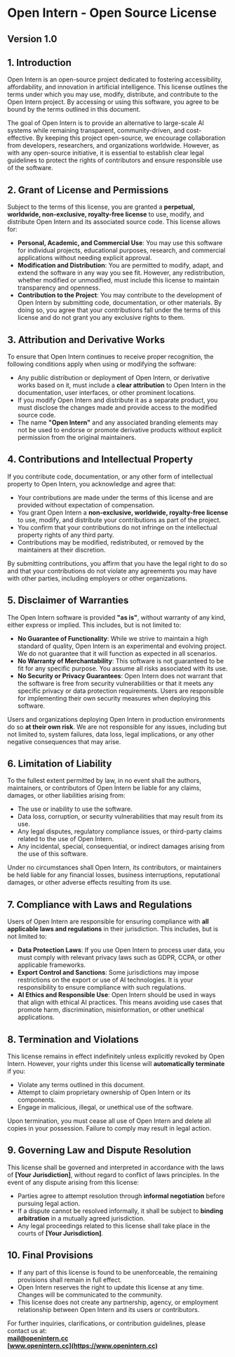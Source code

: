 # Open Intern - Open Source License

## Version 1.0  

## **1. Introduction**  
Open Intern is an open-source project dedicated to fostering accessibility, affordability, and innovation in artificial intelligence. This license outlines the terms under which you may use, modify, distribute, and contribute to the Open Intern project. By accessing or using this software, you agree to be bound by the terms outlined in this document.

The goal of Open Intern is to provide an alternative to large-scale AI systems while remaining transparent, community-driven, and cost-effective. By keeping this project open-source, we encourage collaboration from developers, researchers, and organizations worldwide. However, as with any open-source initiative, it is essential to establish clear legal guidelines to protect the rights of contributors and ensure responsible use of the software.

## **2. Grant of License and Permissions**  
Subject to the terms of this license, you are granted a **perpetual, worldwide, non-exclusive, royalty-free license** to use, modify, and distribute Open Intern and its associated source code. This license allows for:  

- **Personal, Academic, and Commercial Use**: You may use this software for individual projects, educational purposes, research, and commercial applications without needing explicit approval.  
- **Modification and Distribution**: You are permitted to modify, adapt, and extend the software in any way you see fit. However, any redistribution, whether modified or unmodified, must include this license to maintain transparency and openness.  
- **Contribution to the Project**: You may contribute to the development of Open Intern by submitting code, documentation, or other materials. By doing so, you agree that your contributions fall under the terms of this license and do not grant you any exclusive rights to them.  

## **3. Attribution and Derivative Works**  
To ensure that Open Intern continues to receive proper recognition, the following conditions apply when using or modifying the software:  

- Any public distribution or deployment of Open Intern, or derivative works based on it, must include a **clear attribution** to Open Intern in the documentation, user interfaces, or other prominent locations.  
- If you modify Open Intern and distribute it as a separate product, you must disclose the changes made and provide access to the modified source code.  
- The name **"Open Intern"** and any associated branding elements may not be used to endorse or promote derivative products without explicit permission from the original maintainers.  

## **4. Contributions and Intellectual Property**  
If you contribute code, documentation, or any other form of intellectual property to Open Intern, you acknowledge and agree that:  

- Your contributions are made under the terms of this license and are provided without expectation of compensation.  
- You grant Open Intern a **non-exclusive, worldwide, royalty-free license** to use, modify, and distribute your contributions as part of the project.  
- You confirm that your contributions do not infringe on the intellectual property rights of any third party.  
- Contributions may be modified, redistributed, or removed by the maintainers at their discretion.  

By submitting contributions, you affirm that you have the legal right to do so and that your contributions do not violate any agreements you may have with other parties, including employers or other organizations.  

## **5. Disclaimer of Warranties**  
The Open Intern software is provided **"as is"**, without warranty of any kind, either express or implied. This includes, but is not limited to:  

- **No Guarantee of Functionality**: While we strive to maintain a high standard of quality, Open Intern is an experimental and evolving project. We do not guarantee that it will function as expected in all scenarios.  
- **No Warranty of Merchantability**: This software is not guaranteed to be fit for any specific purpose. You assume all risks associated with its use.  
- **No Security or Privacy Guarantees**: Open Intern does not warrant that the software is free from security vulnerabilities or that it meets any specific privacy or data protection requirements. Users are responsible for implementing their own security measures when deploying this software.  

Users and organizations deploying Open Intern in production environments do so **at their own risk**. We are not responsible for any issues, including but not limited to, system failures, data loss, legal implications, or any other negative consequences that may arise.  

## **6. Limitation of Liability**  
To the fullest extent permitted by law, in no event shall the authors, maintainers, or contributors of Open Intern be liable for any claims, damages, or other liabilities arising from:  

- The use or inability to use the software.  
- Data loss, corruption, or security vulnerabilities that may result from its use.  
- Any legal disputes, regulatory compliance issues, or third-party claims related to the use of Open Intern.  
- Any incidental, special, consequential, or indirect damages arising from the use of this software.  

Under no circumstances shall Open Intern, its contributors, or maintainers be held liable for any financial losses, business interruptions, reputational damages, or other adverse effects resulting from its use.  

## **7. Compliance with Laws and Regulations**  
Users of Open Intern are responsible for ensuring compliance with **all applicable laws and regulations** in their jurisdiction. This includes, but is not limited to:  

- **Data Protection Laws**: If you use Open Intern to process user data, you must comply with relevant privacy laws such as GDPR, CCPA, or other applicable frameworks.  
- **Export Control and Sanctions**: Some jurisdictions may impose restrictions on the export or use of AI technologies. It is your responsibility to ensure compliance with such regulations.  
- **AI Ethics and Responsible Use**: Open Intern should be used in ways that align with ethical AI practices. This means avoiding use cases that promote harm, discrimination, misinformation, or other unethical applications.  

## **8. Termination and Violations**  
This license remains in effect indefinitely unless explicitly revoked by Open Intern. However, your rights under this license will **automatically terminate** if you:  

- Violate any terms outlined in this document.  
- Attempt to claim proprietary ownership of Open Intern or its components.  
- Engage in malicious, illegal, or unethical use of the software.  

Upon termination, you must cease all use of Open Intern and delete all copies in your possession. Failure to comply may result in legal action.  

## **9. Governing Law and Dispute Resolution**  
This license shall be governed and interpreted in accordance with the laws of **[Your Jurisdiction]**, without regard to conflict of laws principles. In the event of any dispute arising from this license:  

- Parties agree to attempt resolution through **informal negotiation** before pursuing legal action.  
- If a dispute cannot be resolved informally, it shall be subject to **binding arbitration** in a mutually agreed jurisdiction.  
- Any legal proceedings related to this license shall take place in the courts of **[Your Jurisdiction]**.  

## **10. Final Provisions**  
- If any part of this license is found to be unenforceable, the remaining provisions shall remain in full effect.  
- Open Intern reserves the right to update this license at any time. Changes will be communicated to the community.  
- This license does not create any partnership, agency, or employment relationship between Open Intern and its users or contributors.  

For further inquiries, clarifications, or contribution guidelines, please contact us at:  
**[mail@openintern.cc](mailto:mail@openintern.cc)**  
**[www.openintern.cc](https://www.openintern.cc)**  